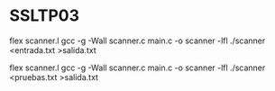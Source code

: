 # SSLTP03
flex scanner.l
gcc -g -Wall scanner.c main.c -o scanner -lfl
./scanner <entrada.txt >salida.txt


flex scanner.l
gcc -g -Wall scanner.c main.c -o scanner -lfl
./scanner <pruebas.txt >salida.txt
